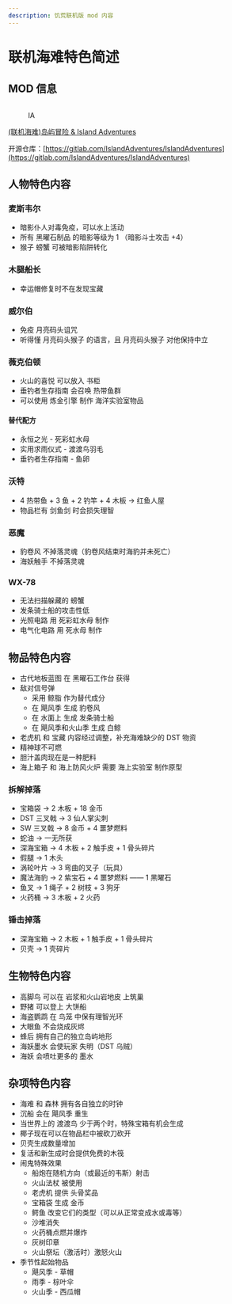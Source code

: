 ```yaml
---
description: 饥荒联机版 mod 内容
---
```


# 联机海难特色简述

## MOD 信息

<figure><img src="../.gitbook/assets/image (4).png" alt=""><figcaption><p>IA</p></figcaption></figure>

[(联机海难)岛屿冒险 & Island Adventures](https://steamcommunity.com/sharedfiles/filedetails/changelog/1467214795)

开源仓库：[https://gitlab.com/IslandAdventures/IslandAdventures](https://gitlab.com/IslandAdventures/IslandAdventures)

## 人物特色内容

### 麦斯韦尔

* 暗影仆人对毒免疫，可以水上活动
* 所有 黑曜石制品 的暗影等级为 1 （暗影斗士攻击 +4）
* 猴子 螃蟹 可被暗影陷阱转化

### 木腿船长

* 幸运帽修复时不在发现宝藏

### 威尔伯

* 免疫 月亮码头诅咒
* 听得懂 月亮码头猴子 的语言，且 月亮码头猴子 对他保持中立

### 薇克伯顿 <a href="#firstheading" id="firstheading"></a>

* 火山的喜悦 可以放入 书柜
* 垂钓者生存指南 会召唤 热带鱼群
* 可以使用 炼金引擎 制作 海洋实验室物品

#### 替代配方

* 永恒之光 - 死彩虹水母
* 实用求雨仪式 - 渡渡鸟羽毛
* 垂钓者生存指南 - 鱼卵

### 沃特

* 4 热带鱼 + 3 鱼 + 2 钓竿 + 4 木板 -> 红鱼人屋
* &#x20;物品栏有 剑鱼剑 时会损失理智

### 恶魔

* 豹卷风 不掉落灵魂（豹卷风结束时海豹并未死亡）
* 海妖触手 不掉落灵魂

### WX-78

* 无法扫描躲藏的 螃蟹
* 发条骑士船的攻击性低
* 光照电路 用 死彩虹水母 制作
* 电气化电路 用 死水母 制作

## 物品特色内容

* 古代地板蓝图 在 黑曜石工作台 获得
* 敌对信号弹
  * 采用 鲸脂 作为替代成分
  * 在 飓风季 生成 豹卷风
  * 在 水面上 生成 发条骑士船
  * 在 飓风季和火山季 生成 白鲸
* 老虎机 和 宝藏 内容经过调整，补充海难缺少的 DST 物资
* 精神球不可燃
* 胆汁盖肉现在是一种肥料
* 海上箱子 和 海上防风火炉 需要 海上实验室 制作原型

### 拆解掉落

* 宝箱袋 -> 2 木板 + 18 金币
* DST 三叉戟 -> 3 仙人掌尖刺
* SW 三叉戟 -> 8 金币 + 4 噩梦燃料
* 蛇油 -> 一无所获
* 深海宝箱 -> 4 木板 + 2 触手皮 + 1 骨头碎片
* 假腿 -> 1 木头
* 涡轮叶片 -> 3 弯曲的叉子（玩具）
* 魔法海豹 -> 2 紫宝石 + 4 噩梦燃料 —— 1 黑曜石
* 鱼叉 -> 1 绳子 + 2 树枝 + 3 狗牙
* 火药桶 -> 3 木板 + 2 火药

### 锤击掉落

* 深海宝箱 -> 2 木板 + 1 触手皮 + 1 骨头碎片
* 贝壳 -> 1 壳碎片

## 生物特色内容

* 高脚鸟 可以在 岩浆和火山岩地皮 上筑巢
* 野猪 可以登上 大饼船
* 海盗鹦鹉 在 鸟笼 中保有理智光环
* 大眼鱼 不会烧成灰烬
* 蜂后 拥有自己的独立岛屿地形
* 海妖墨水 会使玩家 失明（DST 乌贼）&#x20;
* 海妖 会喷吐更多的 墨水

## 杂项特色内容

* 海难 和 森林 拥有各自独立的时钟
* 沉船 会在 飓风季 重生
* 当世界上的 渡渡鸟 少于两个时，特殊宝箱有机会生成
* 椰子现在可以在物品栏中被砍刀砍开
* 贝壳生成数量增加
* 复活和新生成时会提供免费的木筏
* 闹鬼特殊效果
  * 船炮在随机方向（或最近的韦斯）射击
  * 火山法杖 被使用
  * 老虎机 提供 头骨奖品
  * 宝箱袋 生成 金币
  * 鳄鱼 改变它们的类型（可以从正常变成水或毒等）
  * 沙堆消失
  * 火药桶点燃并爆炸
  * 灰树印章
  * 火山祭坛（激活时）激怒火山
* 季节性起始物品
  * 飓风季 - 草帽
  * 雨季 - 棕叶伞
  * 火山季 - 西瓜帽

